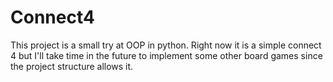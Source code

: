 # Connect4

This project is a small try at OOP in python.
Right now it is a simple connect 4 but I'll take time in the future to implement some other board games since the project structure allows it.
